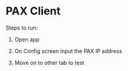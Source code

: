 # PAX Client 

Steps to run:

1. Open app

2. On Config screen input the PAX IP address

3. Move on to other tab to test 
